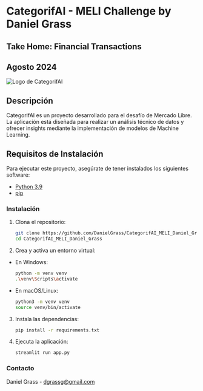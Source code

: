 # CategorifAI - MELI Challenge by Daniel Grass
## Take Home: Financial Transactions
## Agosto 2024
![Logo de CategorifAI](https://http2.mlstatic.com/frontend-assets/ml-web-navigation/ui-navigation/6.6.73/mercadolibre/logo_large_25years@2x.png?width=300)

## Descripción

CategorifAI es un proyecto desarrollado para el desafío de Mercado Libre. La aplicación está diseñada para realizar un análisis técnico de datos y ofrecer insights mediante la implementación de modelos de Machine Learning.

## Requisitos de Instalación

Para ejecutar este proyecto, asegúrate de tener instalados los siguientes software:

- [Python 3.9](https://www.python.org/downloads/)
- [pip](https://pip.pypa.io/en/stable/installation/)

### Instalación

1. Clona el repositorio:

   ```bash
   git clone https://github.com/DanielGrass/CategorifAI_MELI_Daniel_Grass.git
   cd CategorifAI_MELI_Daniel_Grass

2. Crea y activa un entorno virtual:

- En Windows:

    ```bash
    python -m venv venv
    .\venv\Scripts\activate

- En macOS/Linux:

    ```bash    
    python3 -m venv venv
    source venv/bin/activate

3. Instala las dependencias:
    ```bash    
    pip install -r requirements.txt

4. Ejecuta la aplicación:
    ```bash    
    streamlit run app.py

### Contacto
Daniel Grass - dgrassg@gmail.com

